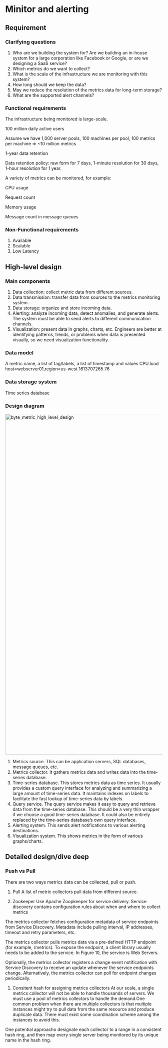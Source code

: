 # Minitor and alerting

## Requirement

### Clarifying questions
1. Who are we building the system for? Are we building an in-house system for a large corporation like Facebook or Google, or are we designing a SaaS service?
2. Which metrics do we want to collect?
3. What is the scale of the infrastructure we are monitoring with this system?
4. How long should we keep the data?
5. May we reduce the resolution of the metrics data for long-term storage?
6. What are the supported alert channels?

### Functional requirements
The infrastructure being monitored is large-scale.

100 million daily active users

Assume we have 1,000 server pools, 100 machines per pool, 100 metrics per machine => ~10 million metrics

1-year data retention

Data retention policy: raw form for 7 days, 1-minute resolution for 30 days, 1-hour resolution for 1 year.

A variety of metrics can be monitored, for example:

CPU usage

Request count

Memory usage

Message count in message queues

### Non-Functional requirements
1. Available
2. Scalable
3. Low Latency

## High-level design

### Main components
1. Data collection: collect metric data from different sources.
1. Data transmission: transfer data from sources to the metrics monitoring system.
1. Data storage: organize and store incoming data.
1. Alerting: analyze incoming data, detect anomalies, and generate alerts. The system must be able to send alerts to different communication channels.
1. Visualization: present data in graphs, charts, etc. Engineers are better at identifying patterns, trends, or problems when data is presented visually, so we need visualization functionality.

### Data model
A metric name, a list of tag/labels, a list of timestamp and values
CPU.load host=webserver01,region=us-west 1613707265 76

### Data storage system
Time series database

### Design diagram
<img width="1090" alt="byte_metric_high_level_design" src="https://github.com/toextendmylimits/system_design/assets/10056698/47c014f8-cf10-4c31-a076-2d4047195d46">

1. Metrics source. This can be application servers, SQL databases, message queues, etc.
1. Metrics collector. It gathers metrics data and writes data into the time-series database.
1. Time-series database. This stores metrics data as time series. It usually provides a custom query interface for analyzing and summarizing a large amount of time-series data. It maintains indexes on labels to facilitate the fast lookup of time-series data by labels.
1. Query service. The query service makes it easy to query and retrieve data from the time-series database. This should be a very thin wrapper if we choose a good time-series database. It could also be entirely replaced by the time-series database’s own query interface.
1. Alerting system. This sends alert notifications to various alerting destinations.
1. Visualization system. This shows metrics in the form of various graphs/charts.


## Detailed design/dive deep

### Push vs Pull
There are two ways metrics data can be collected, pull or push. 

1. Pull
A list of metric collectors pull data from different source.

  1. Zookeeper
  Use Apache Zoopkeeper for service delivery. Service discovery contains configuration rules about when and where to collect metrics 
  
  The metrics collector fetches configuration metadata of service endpoints from Service Discovery. Metadata include pulling interval, IP addresses, timeout and retry parameters, etc.
  
  The metrics collector pulls metrics data via a pre-defined HTTP endpoint (for example, /metrics). To expose the endpoint, a client library usually needs to be added to the service. In Figure 10, the service is Web Servers.
  
  Optionally, the metrics collector registers a change event notification with Service Discovery to receive an update whenever the service endpoints change. Alternatively, the metrics collector can poll for endpoint changes periodically.
  
  1. Consitent hash for assigning metrics collectors
  At our scale, a single metrics collector will not be able to handle thousands of servers. We must use a pool of metrics collectors to handle the demand.One common problem when there are multiple collectors is that multiple instances might try to pull data from the same resource and produce duplicate data. There must exist some coordination scheme among the instances to avoid this.
  
  One potential approacho designate each collector to a range in a consistent hash ring, and then map every single server being monitored by its unique name in the hash ring.
